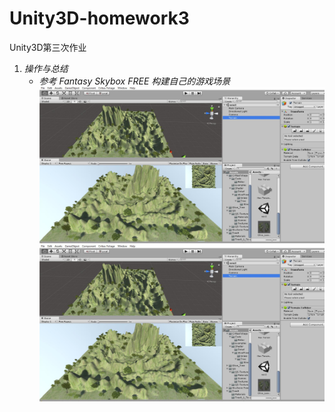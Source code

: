 # Unity3D-homework3
Unity3D第三次作业

1. *操作与总结*
   * *参考 Fantasy Skybox FREE 构建自己的游戏场景*
   ![](https://github.com/L1997YM/Unity3D-homework3/blob/master/%E6%B8%B8%E6%88%8F%E5%9C%BA%E6%99%AF%E8%87%AA%E5%88%B6.jpg)
   ![](https://github.com/L1997YM/Unity3D-homework3/blob/master/%E6%B8%B8%E6%88%8F%E5%9C%BA%E6%99%AF%E8%87%AA%E5%88%B6.jpg)
